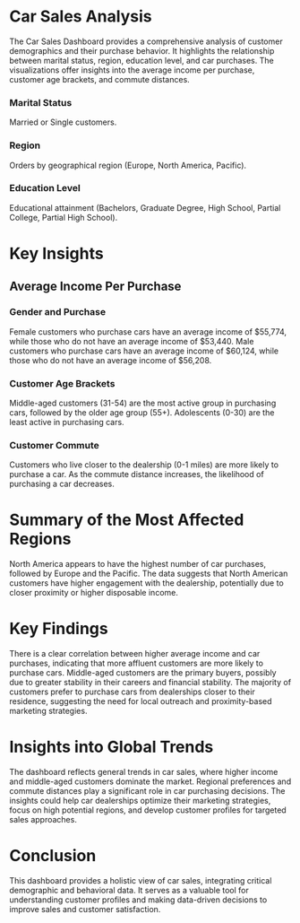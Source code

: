 # Car Sales Analysis 
The Car Sales Dashboard provides a comprehensive analysis of customer demographics and their purchase behavior. It highlights the relationship between marital status, region, education level, and car purchases. The visualizations offer insights into the average income per purchase, customer age brackets, and commute distances.

### Marital Status 
Married or Single customers.

### Region
Orders by geographical region (Europe, North America, Pacific).

### Education Level
Educational attainment (Bachelors, Graduate Degree, High School, Partial College, Partial High School).

# Key Insights

## Average Income Per Purchase
### Gender and Purchase
Female customers who purchase cars have an average income of $55,774, while those who do not have an average income of $53,440.
Male customers who purchase cars have an average income of $60,124, while those who do not have an average income of $56,208.

### Customer Age Brackets
Middle-aged customers (31-54) are the most active group in purchasing cars, followed by the older age group (55+).
Adolescents (0-30) are the least active in purchasing cars.

### Customer Commute
Customers who live closer to the dealership (0-1 miles) are more likely to purchase a car.
As the commute distance increases, the likelihood of purchasing a car decreases.

# Summary of the Most Affected Regions
North America appears to have the highest number of car purchases, followed by Europe and the Pacific.
The data suggests that North American customers have higher engagement with the dealership, potentially due to closer proximity or higher disposable income.

# Key Findings
There is a clear correlation between higher average income and car purchases, indicating that more affluent customers are more likely to purchase cars.
Middle-aged customers are the primary buyers, possibly due to greater stability in their careers and financial stability.
The majority of customers prefer to purchase cars from dealerships closer to their residence, suggesting the need for local outreach and proximity-based marketing strategies.

# Insights into Global Trends
The dashboard reflects general trends in car sales, where higher income and middle-aged customers dominate the market.
Regional preferences and commute distances play a significant role in car purchasing decisions.
The insights could help car dealerships optimize their marketing strategies, focus on high potential regions, and develop customer profiles for targeted sales approaches.

# Conclusion
This dashboard provides a holistic view of car sales, integrating critical demographic and behavioral data. It serves as a valuable tool for understanding customer profiles and making data-driven decisions to improve sales and customer satisfaction.
